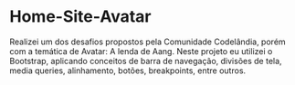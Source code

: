 # Home-Site-Avatar
Realizei um dos desafios propostos pela Comunidade Codelândia, porém com a temática de Avatar: A lenda de Aang. Neste projeto eu utilizei o Bootstrap, aplicando conceitos de barra de navegação, divisões de tela, media queries, alinhamento, botões, breakpoints, entre outros.
